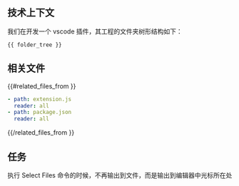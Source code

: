 ## 技术上下文

我们在开发一个 vscode 插件，其工程的文件夹树形结构如下：

```
{{ folder_tree }}
```

## 相关文件

{{#related_files_from }}
```yaml
- path: extension.js
  reader: all
- path: package.json
  reader: all
```
{{/related_files_from }}

## 任务

执行 Select Files 命令的时候，不再输出到文件，而是输出到编辑器中光标所在处